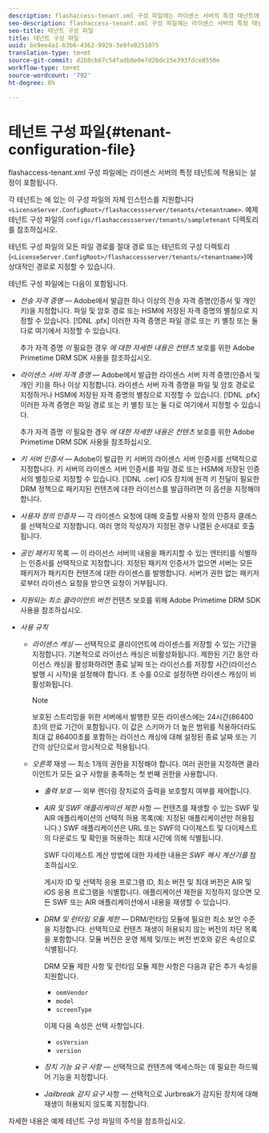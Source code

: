 ```yaml
---
description: flashaccess-tenant.xml 구성 파일에는 라이센스 서버의 특정 테넌트에 적용되는 설정이 포함됩니다.
seo-description: flashaccess-tenant.xml 구성 파일에는 라이센스 서버의 특정 테넌트에 적용되는 설정이 포함됩니다.
seo-title: 테넌트 구성 파일
title: 테넌트 구성 파일
uuid: bc9ee4a1-63b6-4362-9929-3e9fe8251075
translation-type: tm+mt
source-git-commit: d2b8cb67c54fadb8e0e7d2bdc15e393fdce8550e
workflow-type: tm+mt
source-wordcount: '792'
ht-degree: 0%

---
```



# 테넌트 구성 파일{#tenant-configuration-file}

flashaccess-tenant.xml 구성 파일에는 라이센스 서버의 특정 테넌트에 적용되는 설정이 포함됩니다.

각 테넌트는 에 있는 이 구성 파일의 자체 인스턴스를 지원합니다 `<LicenseServer.ConfigRoot>/flashaccessserver/tenants/<tenantname>`. 예제 테넌트 구성 파일의 `configs/flashaccessserver/tenants/sampletenant` 디렉토리를 참조하십시오.

테넌트 구성 파일의 모든 파일 경로를 절대 경로 또는 테넌트의 구성 디렉토리(`<LicenseServer.ConfigRoot>/flashaccessserver/tenants/<tenantname>`)에 상대적인 경로로 지정할 수 있습니다.

테넌트 구성 파일에는 다음이 포함됩니다.

* *전송 자격 증명* — Adobe에서 발급한 하나 이상의 전송 자격 증명(인증서 및 개인 키)을 지정합니다. 파일 및 암호 경로 또는 HSM에 저장된 자격 증명의 별칭으로 지정할 수 있습니다. [!DNL .pfx] 이러한 자격 증명은 파일 경로 또는 키 별칭 또는 둘 다로 여기에서 지정할 수 있습니다.

   추가 자격 증명 *이* 필요한 경우 *에 대한 자세한 내용은 컨텐츠* 보호를 위한 Adobe Primetime DRM SDK 사용을 참조하십시오.

* *라이센스 서버 자격 증명* — Adobe에서 발급한 라이센스 서버 자격 증명(인증서 및 개인 키)을 하나 이상 지정합니다. 라이센스 서버 자격 증명을 파일 및 암호 경로로 지정하거나 HSM에 저장된 자격 증명의 별칭으로 지정할 수 있습니다. [!DNL .pfx] 이러한 자격 증명은 파일 경로 또는 키 별칭 또는 둘 다로 여기에서 지정할 수 있습니다.

   추가 자격 증명 *이* 필요한 경우 *에 대한 자세한 내용은 컨텐츠* 보호를 위한 Adobe Primetime DRM SDK 사용을 참조하십시오.

* *키 서버 인증서* — Adobe이 발급한 키 서버의 라이센스 서버 인증서를 선택적으로 지정합니다. 키 서버의 라이센스 서버 인증서를 파일 경로 또는 HSM에 저장된 인증서의 별칭으로 지정할 수 있습니다. [!DNL .cer] iOS 장치에 원격 키 전달이 필요한 DRM 정책으로 패키지된 컨텐츠에 대한 라이선스를 발급하려면 이 옵션을 지정해야 합니다.

* *사용자 정의 인증자* — 각 라이센스 요청에 대해 호출할 사용자 정의 인증자 클래스를 선택적으로 지정합니다. 여러 명의 작성자가 지정된 경우 나열된 순서대로 호출됩니다.
* *공인 패키지* 목록 — 이 라이선스 서버의 내용을 패키지할 수 있는 엔터티를 식별하는 인증서를 선택적으로 지정합니다. 지정된 패키저 인증서가 없으면 서버는 모든 패키저가 패키지한 컨텐츠에 대한 라이센스를 발행합니다. 서버가 권한 없는 패키저로부터 라이센스 요청을 받으면 요청이 거부됩니다.
* *지원되는 최소 클라이언트 버전* 컨텐츠 보호를 위해 Adobe Primetime DRM SDK 사용을 참조하십시오.

* *사용 규칙*

   * *라이센스 캐싱* — 선택적으로 클라이언트에 라이센스를 저장할 수 있는 기간을 지정합니다. 기본적으로 라이선스 캐싱은 비활성화됩니다. 제한된 기간 동안 라이선스 캐싱을 활성화하려면 종료 날짜 또는 라이선스를 저장할 시간(라이선스 발행 시 시작)을 설정해야 합니다. 초 수를 0으로 설정하면 라이센스 캐싱이 비활성화됩니다.

      >[!NOTE]
      >
      >보호된 스트리밍을 위한 서버에서 발행한 모든 라이센스에는 24시간(86400초)의 만료 기간이 포함됩니다. 이 값은 스키마가 더 높은 범위를 적용하더라도 최대 값 86400초를 포함하는 라이선스 캐싱에 대해 설정된 종료 날짜 또는 기간의 상단으로서 암시적으로 적용됩니다.

   * *오른쪽* 재생 — 최소 1개의 권한을 지정해야 합니다. 여러 권한을 지정하면 클라이언트가 모든 요구 사항을 충족하는 첫 번째 권한을 사용합니다.

      * *출력 보호* — 외부 렌더링 장치로의 출력을 보호할지 여부를 제어합니다.
      * *AIR 및 SWF 애플리케이션 제한* 사항 — 컨텐츠를 재생할 수 있는 SWF 및 AIR 애플리케이션의 선택적 허용 목록(예: 지정된 애플리케이션만 허용됩니다.) SWF 애플리케이션은 URL 또는 SWF의 다이제스트 및 다이제스트의 다운로드 및 확인을 허용하는 최대 시간에 의해 식별됩니다.

         SWF 다이제스트 계산 방법에 대한 자세한 내용은 *SWF 해시 계산기를* 참조하십시오.

         게시자 ID 및 선택적 응용 프로그램 ID, 최소 버전 및 최대 버전은 AIR 및 iOS 응용 프로그램을 식별합니다. 애플리케이션 제한을 지정하지 않으면 모든 SWF 또는 AIR 애플리케이션에서 내용을 재생할 수 있습니다.

      * *DRM 및 런타임 모듈 제한* — DRM/런타임 모듈에 필요한 최소 보안 수준을 지정합니다. 선택적으로 컨텐츠 재생이 허용되지 않는 버전의 차단 목록을 포함합니다. 모듈 버전은 운영 체제 및/또는 버전 번호와 같은 속성으로 식별됩니다.

         DRM 모듈 제한 사항 및 런타임 모듈 제한 사항은 다음과 같은 추가 속성을 지원합니다.

         * `oemVendor`
         * `model`
         * `screenType`

         이제 다음 속성은 선택 사항입니다.

         * `osVersion`
         * `version`
      * *장치 기능 요구 사항* — 선택적으로 컨텐츠에 액세스하는 데 필요한 하드웨어 기능을 지정합니다.
      * *Jailbreak 감지 요구* 사항 — 선택적으로 Jurbreak가 감지된 장치에 대해 재생이 허용되지 않도록 지정합니다.



자세한 내용은 예제 테넌트 구성 파일의 주석을 참조하십시오.
